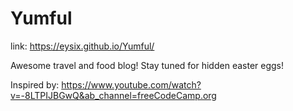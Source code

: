 # Yumful

link: https://eysix.github.io/Yumful/

Awesome travel and food blog! Stay tuned for hidden easter eggs!

Inspired by: https://www.youtube.com/watch?v=-8LTPIJBGwQ&ab_channel=freeCodeCamp.org
